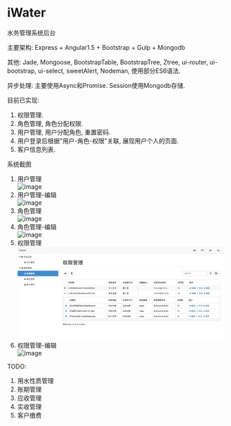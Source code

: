 # iWater
水务管理系统后台

主要架构: 
Express + Angular1.5 + Bootstrap + Gulp + Mongodb  

其他: 
Jade, Mongoose, BootstrapTable, BootstrapTree, Ztree, ui-router, ui-bootstrap, ui-select, sweetAlert, Nodeman, 使用部分ES6语法.

异步处理: 
主要使用Async和Promise.
Session使用Mongodb存储.

目前已实现:  
1. 权限管理.  
2. 角色管理, 角色分配权限.  
3. 用户管理, 用户分配角色, 重置密码.  
4. 用户登录后根据"用户-角色-权限"关联, 展现用户个人的页面.  
5. 客户信息列表.  

系统截图    
1. 用户管理  
![image](./images/user.png)    
2. 用户管理-编辑     
![image](https://raw.githubusercontent.com/clouds8/iWater/master/)  
3. 角色管理    
![image](http://raw.githubusercontent.com/clouds8/iWater/master/images/role.png)    
4. 角色管理-编辑    
![image](http://github.com/clouds8/iWater/images/roleEdit.png)      
5. 权限管理    
![image](https://github.com/clouds8/iWater/blob/master/images/auths.png)    
6. 权限管理-编辑  
![image](http://github.com/clouds8/iWater/images/authEdit.png)    

TODO:   
1. 用水性质管理  
2. 账期管理  
3. 应收管理  
4. 实收管理  
5. 客户缴费  
